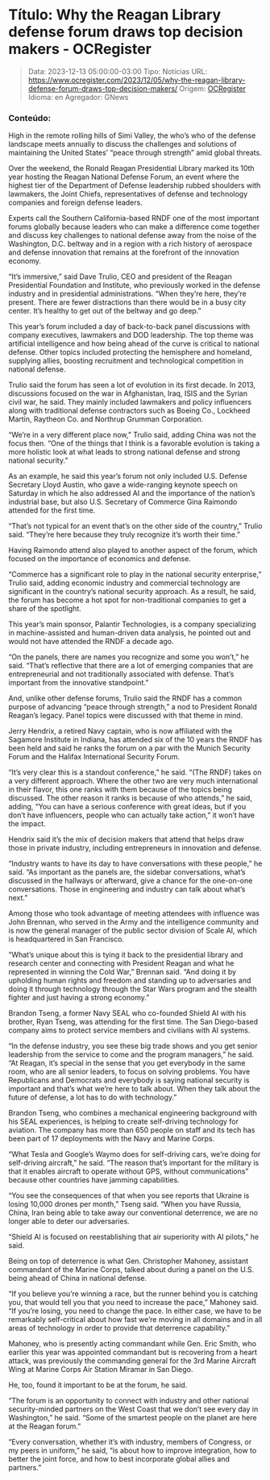 # Título: Why the Reagan Library defense forum draws top decision makers - OCRegister

>Data: 2023-12-13 05:00:00-03:00
>Tipo: Notícias
>URL: https://www.ocregister.com/2023/12/05/why-the-reagan-library-defense-forum-draws-top-decision-makers/
>Origem: [OCRegister](https://www.ocregister.com)
>Idioma: en
>Agregador: GNews

### Conteúdo:

High in the remote rolling hills of Simi Valley, the who’s who of the defense landscape meets annually to discuss the challenges and solutions of maintaining the United States’ “peace through strength” amid global threats.

Over the weekend, the Ronald Reagan Presidential Library marked its 10th year hosting the Reagan National Defense Forum, an event where the highest tier of the Department of Defense leadership rubbed shoulders with lawmakers, the Joint Chiefs, representatives of defense and technology companies and foreign defense leaders.

Experts call the Southern California-based RNDF one of the most important forums globally because leaders who can make a difference come together and discuss key challenges to national defense away from the noise of the Washington, D.C. beltway and in a region with a rich history of aerospace and defense innovation that remains at the forefront of the innovation economy.

“It’s immersive,” said Dave Trulio, CEO and president of the Reagan Presidential Foundation and Institute, who previously worked in the defense industry and in presidential administrations. “When they’re here, they’re present. There are fewer distractions than there would be in a busy city center. It’s healthy to get out of the beltway and go deep.”

This year’s forum included a day of back-to-back panel discussions with company executives, lawmakers and DOD leadership. The top theme was artificial intelligence and how being ahead of the curve is critical to national defense. Other topics included protecting the hemisphere and homeland, supplying allies, boosting recruitment and technological competition in national defense.

Trulio said the forum has seen a lot of evolution in its first decade. In 2013, discussions focused on the war in Afghanistan, Iraq, ISIS and the Syrian civil war, he said. They mainly included lawmakers and policy influencers along with traditional defense contractors such as Boeing Co., Lockheed Martin, Raytheon Co. and Northrup Grumman Corporation.

“We’re in a very different place now,” Trulio said, adding China was not the focus then. “One of the things that I think is a favorable evolution is taking a more holistic look at what leads to strong national defense and strong national security.”

As an example, he said this year’s forum not only included U.S. Defense Secretary Lloyd Austin, who gave a wide-ranging keynote speech on Saturday in which he also addressed AI and the importance of the nation’s industrial base, but also U.S. Secretary of Commerce Gina Raimondo attended for the first time.

“That’s not typical for an event that’s on the other side of the country,” Trulio said. “They’re here because they truly recognize it’s worth their time.”

Having Raimondo attend also played to another aspect of the forum, which focused on the importance of economics and defense.

“Commerce has a significant role to play in the national security enterprise,” Trulio said, adding economic industry and commercial technology are significant in the country’s national security approach. As a result, he said, the forum has become a hot spot for non-traditional companies to get a share of the spotlight.

This year’s main sponsor, Palantir Technologies, is a company specializing in machine-assisted and human-driven data analysis, he pointed out and would not have attended the RNDF a decade ago.

“On the panels, there are names you recognize and some you won’t,” he said. “That’s reflective that there are a lot of emerging companies that are entrepreneurial and not traditionally associated with defense. That’s important from the innovative standpoint.”

And, unlike other defense forums, Trulio said the RNDF has a common purpose of advancing “peace through strength,” a nod to President Ronald Reagan’s legacy. Panel topics were discussed with that theme in mind.

Jerry Hendrix, a retired Navy captain, who is now affiliated with the Sagamore Institute in Indiana, has attended six of the 10 years the RNDF has been held and said he ranks the forum on a par with the Munich Security Forum and the Halifax International Security Forum.

“It’s very clear this is a standout conference,” he said. “(The RNDF) takes on a very different approach. Where the other two are very much international in their flavor, this one ranks with them because of the topics being discussed. The other reason it ranks is because of who attends,” he said, adding, “You can have a serious conference with great ideas, but if you don’t have influencers, people who can actually take action,” it won’t have the impact.

Hendrix said it’s the mix of decision makers that attend that helps draw those in private industry, including entrepreneurs in innovation and defense.

“Industry wants to have its day to have conversations with these people,” he said. “As important as the panels are, the sidebar conversations, what’s discussed in the hallways or afterward, give a chance for the one-on-one conversations. Those in engineering and industry can talk about what’s next.”

Among those who took advantage of meeting attendees with influence was John Brennan, who served in the Army and the intelligence community and is now the general manager of the public sector division of Scale AI, which is headquartered in San Francisco.

“What’s unique about this is tying it back to the presidential library and research center and connecting with President Reagan and what he represented in winning the Cold War,” Brennan said. “And doing it by upholding human rights and freedom and standing up to adversaries and doing it through technology through the Star Wars program and the stealth fighter and just having a strong economy.”

Brandon Tseng, a former Navy SEAL who co-founded Shield AI with his brother, Ryan Tseng, was attending for the first time. The San Diego-based company aims to protect service members and civilians with AI systems.

“In the defense industry, you see these big trade shows and you get senior leadership from the service to come and the program managers,” he said. “At Reagan, it’s special in the sense that you get everybody in the same room, who are all senior leaders, to focus on solving problems. You have Republicans and Democrats and everybody is saying national security is important and that’s what we’re here to talk about. When they talk about the future of defense, a lot has to do with technology.”

Brandon Tseng, who combines a mechanical engineering background with his SEAL experiences, is helping to create self-driving technology for aviation. The company has more than 650 people on staff and its tech has been part of 17 deployments with the Navy and Marine Corps.

“What Tesla and Google’s Waymo does for self-driving cars, we’re doing for self-driving aircraft,” he said. “The reason that’s important for the military is that it enables aircraft to operate without GPS, without communications” because other countries have jamming capabilities.

“You see the consequences of that when you see reports that Ukraine is losing 10,000 drones per month,” Tseng said. “When you have Russia, China, Iran being able to take away our conventional deterrence, we are no longer able to deter our adversaries.

“Shield AI is focused on reestablishing that air superiority with AI pilots,” he said.

Being on top of deterrence is what Gen. Christopher Mahoney, assistant commandant of the Marine Corps, talked about during a panel on the U.S. being ahead of China in national defense.

“If you believe you’re winning a race, but the runner behind you is catching you, that would tell you that you need to increase the pace,” Mahoney said. “If you’re losing, you need to change the pace. In either case, we have to be remarkably self-critical about how fast we’re moving in all domains and in all areas of technology in order to provide that deterrence capability.”

Mahoney, who is presently acting commandant while Gen. Eric Smith, who earlier this year was appointed commandant but is recovering from a heart attack, was previously the commanding general for the 3rd Marine Aircraft Wing at Marine Corps Air Station Miramar in San Diego.

He, too, found it important to be at the forum, he said.

“The forum is an opportunity to connect with industry and other national security-minded partners on the West Coast that we don’t see every day in Washington,” he said. “Some of the smartest people on the planet are here at the Reagan forum.”

“Every conversation, whether it’s with industry, members of Congress, or my peers in uniform,” he said, “is about how to improve integration, how to better the joint force, and how to best incorporate global allies and partners.”
